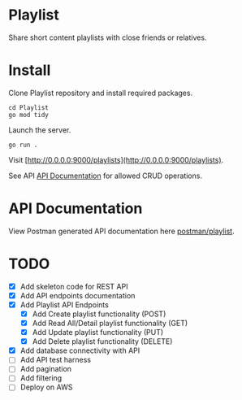 # Playlist
Share short content playlists with close friends or relatives.

# Install
Clone Playlist repository and install required packages.

	cd Playlist
	go mod tidy

Launch the server.

	go run .

Visit [http://0.0.0.0:9000/playlists](http://0.0.0.0:9000/playlists).

See API [API Documentation](#api-documentation) for allowed CRUD operations.

# API Documentation
View Postman generated API documentation here [postman/playlist](https://documenter.getpostman.com/view/29003440/2s9YC8xXL8).


# TODO
- [X] Add skeleton code for REST API
- [X] Add API endpoints documentation
- [X] Add Playlist API Endpoints
  - [X] Add Create playlist functionality (POST)
  - [X] Add Read All/Detail playlist functionality (GET)
  - [X] Add Update playlist functionality (PUT)
  - [X] Add Delete playlist functionality (DELETE)
- [X] Add database connectivity with API
- [ ] Add API test harness
- [ ] Add pagination
- [ ] Add filtering
- [ ] Deploy on AWS